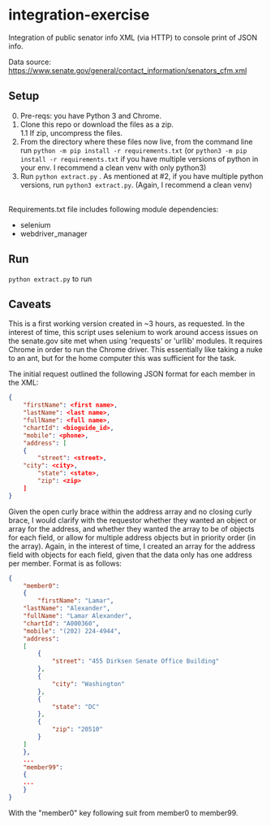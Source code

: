 # integration-exercise
Integration of public senator info XML (via HTTP) to console print of JSON info.

Data source: https://www.senate.gov/general/contact_information/senators_cfm.xml

Setup
----------
0. Pre-reqs: you have Python 3 and Chrome.
1. Clone this repo or download the files as a zip.
<br>1.1 If zip, uncompress the files.
2. From the directory where these files now live, from the command line run `python -m pip install -r requirements.txt` (or `python3 -m pip install -r requirements.txt` if you have multiple versions of python in your env. I recommend a clean venv with only python3)
3. Run `python extract.py` . As mentioned at #2, if you have multiple python versions, run `python3 extract.py`. (Again, I recommend a clean venv)
<br>
Requirements.txt file includes following module dependencies:<br>
<ul>
	<li>selenium</li>
	<li>webdriver_manager</li>
</ul>

Run
----------
`python extract.py` to run

Caveats
----------
This is a first working version created in ~3 hours, as requested. In the interest of time, this script uses selenium to work around access issues on the senate.gov site met when using 'requests' or 'urllib' modules. It requires Chrome in order to run the Chrome driver. This essentially like taking a nuke to an ant, but for the home computer this was sufficient for the task.

The initial request outlined the following JSON format for each member in the XML: <br>
```json
{
    "firstName": <first name>,
    "lastName": <last name>,
    "fullName": <full name>,
    "chartId": <bioguide_id>,
    "mobile": <phone>, 
    "address": [
    {
    	"street": <street>,
	"city": <city>,
        "state": <state>,
        "zip": <zip>
    ]
}
```
  
Given the open curly brace within the address array and no closing curly brace, I would clarify with the requestor whether they wanted an object or array for the address, and whether they wanted the array to be of objects for each field, or allow for multiple address objects but in priority order (in the array). Again, in the interest of time, I created an array for the address field with objects for each field, given that the data only has one address per member. Format is as follows:
<br>
```json
{
    "member0": 
    {
    	"firstName": "Lamar",
	"lastName": "Alexander",
	"fullName": "Lamar Alexander",
	"chartId": "A000360",
	"mobile": "(202) 224-4944",
	"address": 
	[
	    {
	    	"street": "455 Dirksen Senate Office Building"
	    }, 
	    {
	    	"city": "Washington"
	    }, 
	    {
	        "state": "DC"
	    }, 
	    {
	    	"zip": "20510"
	    }
	]
    },
    ...
    "member99": 
    {
    ...
    }
}
```
  
  With the "member0" key following suit from member0 to member99.
  

